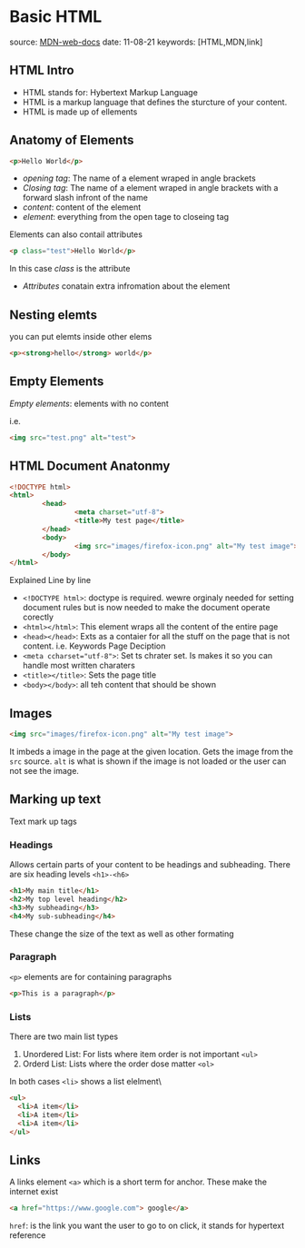 # Basic HTML

source: [MDN-web-docs](https://developer.mozilla.org/en-US/docs/Learn/Getting_started_with_the_web/HTML_basics)
date: 11-08-21
keywords: [HTML,MDN,link]

## HTML Intro

- HTML stands for: Hybertext Markup Language
- HTML is a markup language that defines the sturcture of your content.
- HTML is made up of ellements

## Anatomy of Elements

```html
<p>Hello World</p>
```

- *opening tag*: The name of a element wraped in angle brackets
- *Closing tag*: The name of a element wraped in angle brackets with a forward slash infront of the name
- *content*: content of the element
- *element*: everything from the open tage to closeing tag

Elements can also contail attributes

```html
<p class="test">Hello World</p>
```
In this case *class* is the attribute

- *Attributes* conatain extra infromation about the element

## Nesting elemts

you can put elemts inside other elems

```html
<p><strong>hello</strong> world</p>
```

## Empty Elements

*Empty elements*: elements with no content

i.e.

```html
<img src="test.png" alt="test">
```

## HTML Document Anatonmy

```html
<!DOCTYPE html>
<html>
        <head>
                <meta charset="utf-8">
                <title>My test page</title>
        </head>
        <body>
                <img src="images/firefox-icon.png" alt="My test image">
        </body>
</html>
```

Explained Line by line

- `<!DOCTYPE html>`: doctype is required. wewre orginaly needed for setting document rules but is now needed to make the document operate corectly
- `<html></html>`: This element wraps all the content of the entire page
- `<head></head>`: Exts as a contaier for all the stuff on the page that is not content. i.e. Keywords Page Deciption
- `<meta ccharset="utf-8">`: Set ts chrater set. Is makes it so you can handle most written charaters
- `<title></title>`: Sets the page title
- `<body></body>`: all teh content that should be shown

## Images

```html
<img src="images/firefox-icon.png" alt="My test image">
```

It imbeds a image in the page at the given location. Gets the image from the `src` source. `alt` is what is shown if the image is not loaded or the user can not see the image.

## Marking up text

Text mark up tags

### Headings

Allows certain parts of your content to be headings and subheading. There are six heading levels `<h1>-<h6>`

```html
<h1>My main title</h1>
<h2>My top level heading</h2>
<h3>My subheading</h3>
<h4>My sub-subheading</h4>
```

These change the size of the text as well as other formating

### Paragraph

`<p>` elements are for containing paragraphs

```html
<p>This is a paragraph</p>
```

### Lists

There are two main list types

1. Unordered List: For lists where item order is not important `<ul>`
2. Orderd List: Lists where the order dose matter `<ol>`

In both cases `<li>` shows a list elelment\

```html
<ul>
  <li>A item</li>
  <li>A item</li>
  <li>A item</li>
</ul>
```

## Links

A links element `<a>` which is a short term for anchor. These make the internet exist

```html
<a href="https://www.google.com"> google</a>
```

`href`: is the link you want the user to go to on click, it stands for hypertext reference


